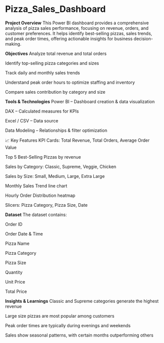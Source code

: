 # Pizza_Sales_Dashboard
**Project Overview**
This Power BI dashboard provides a comprehensive analysis of pizza sales performance, focusing on revenue, orders, and customer preferences.
It helps identify best-selling pizzas, sales trends, and peak order times, offering actionable insights for business decision-making.

**Objectives**
Analyze total revenue and total orders

Identify top-selling pizza categories and sizes

Track daily and monthly sales trends

Understand peak order hours to optimize staffing and inventory

Compare sales contribution by category and size

**Tools & Technologies**
Power BI – Dashboard creation & data visualization

DAX – Calculated measures for KPIs

Excel / CSV – Data source

Data Modeling – Relationships & filter optimization

📈 Key Features
KPI Cards: Total Revenue, Total Orders, Average Order Value

Top 5 Best-Selling Pizzas by revenue

Sales by Category: Classic, Supreme, Veggie, Chicken

Sales by Size: Small, Medium, Large, Extra Large

Monthly Sales Trend line chart

Hourly Order Distribution heatmap

Slicers: Pizza Category, Pizza Size, Date

**Dataset**
The dataset contains:

Order ID

Order Date & Time

Pizza Name

Pizza Category

Pizza Size

Quantity

Unit Price

Total Price

**Insights & Learnings**
Classic and Supreme categories generate the highest revenue

Large size pizzas are most popular among customers

Peak order times are typically during evenings and weekends

Sales show seasonal patterns, with certain months outperforming others












